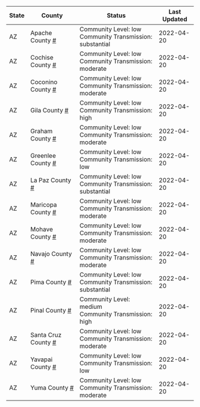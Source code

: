 State | County | Status | Last Updated
--- | --- | --- | --- 
AZ | Apache County <a href="#apache_county">#</a> | <a name="apache_county"></a>Community Level: low<br/>Community Transmission: substantial | 2022-04-20
AZ | Cochise County <a href="#cochise_county">#</a> | <a name="cochise_county"></a>Community Level: low<br/>Community Transmission: moderate | 2022-04-20
AZ | Coconino County <a href="#coconino_county">#</a> | <a name="coconino_county"></a>Community Level: low<br/>Community Transmission: moderate | 2022-04-20
AZ | Gila County <a href="#gila_county">#</a> | <a name="gila_county"></a>Community Level: low<br/>Community Transmission: high | 2022-04-20
AZ | Graham County <a href="#graham_county">#</a> | <a name="graham_county"></a>Community Level: low<br/>Community Transmission: moderate | 2022-04-20
AZ | Greenlee County <a href="#greenlee_county">#</a> | <a name="greenlee_county"></a>Community Level: low<br/>Community Transmission: low | 2022-04-20
AZ | La Paz County <a href="#la_paz_county">#</a> | <a name="la_paz_county"></a>Community Level: low<br/>Community Transmission: substantial | 2022-04-20
AZ | Maricopa County <a href="#maricopa_county">#</a> | <a name="maricopa_county"></a>Community Level: low<br/>Community Transmission: moderate | 2022-04-20
AZ | Mohave County <a href="#mohave_county">#</a> | <a name="mohave_county"></a>Community Level: low<br/>Community Transmission: moderate | 2022-04-20
AZ | Navajo County <a href="#navajo_county">#</a> | <a name="navajo_county"></a>Community Level: low<br/>Community Transmission: moderate | 2022-04-20
AZ | Pima County <a href="#pima_county">#</a> | <a name="pima_county"></a>Community Level: low<br/>Community Transmission: substantial | 2022-04-20
AZ | Pinal County <a href="#pinal_county">#</a> | <a name="pinal_county"></a>Community Level: medium<br/>Community Transmission: high | 2022-04-20
AZ | Santa Cruz County <a href="#santa_cruz_county">#</a> | <a name="santa_cruz_county"></a>Community Level: low<br/>Community Transmission: moderate | 2022-04-20
AZ | Yavapai County <a href="#yavapai_county">#</a> | <a name="yavapai_county"></a>Community Level: low<br/>Community Transmission: low | 2022-04-20
AZ | Yuma County <a href="#yuma_county">#</a> | <a name="yuma_county"></a>Community Level: low<br/>Community Transmission: moderate | 2022-04-20

